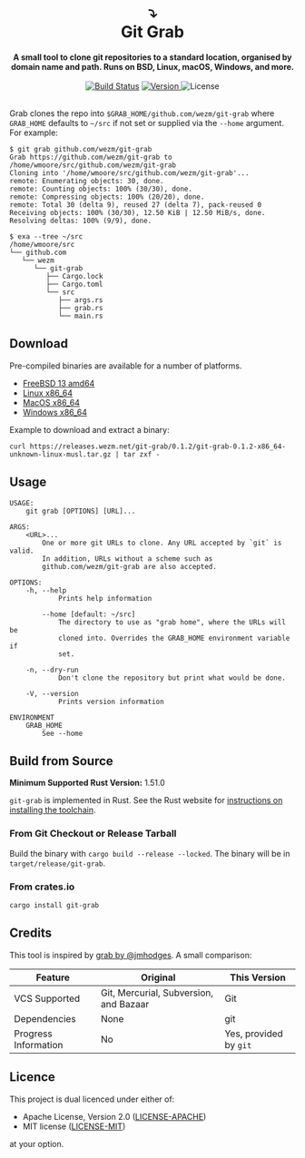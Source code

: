 <h1 align="center">
  ⤵️<br>
  Git Grab
</h1>

<div align="center">
  <strong>A small tool to clone git repositories to a standard location, organised
  by domain name and path. Runs on BSD, Linux, macOS, Windows, and
  more.</strong>
</div>

<br>

<div align="center">
  <a href="https://cirrus-ci.com/github/wezm/git-grab">
    <img src="https://api.cirrus-ci.com/github/wezm/git-grab.svg" alt="Build Status"></a>
  <a href="https://crates.io/crates/git-grab">
    <img src="https://img.shields.io/crates/v/git-grab.svg" alt="Version">
  </a>
  <img src="https://img.shields.io/crates/l/git-grab.svg" alt="License">
</div>

<br>

Grab clones the repo into `$GRAB_HOME/github.com/wezm/git-grab` where `GRAB_HOME`
defaults to `~/src` if not set or supplied via the `--home` argument. For
example:

    $ git grab github.com/wezm/git-grab
    Grab https://github.com/wezm/git-grab to /home/wmoore/src/github.com/wezm/git-grab
    Cloning into '/home/wmoore/src/github.com/wezm/git-grab'...
    remote: Enumerating objects: 30, done.
    remote: Counting objects: 100% (30/30), done.
    remote: Compressing objects: 100% (20/20), done.
    remote: Total 30 (delta 9), reused 27 (delta 7), pack-reused 0
    Receiving objects: 100% (30/30), 12.50 KiB | 12.50 MiB/s, done.
    Resolving deltas: 100% (9/9), done.

    $ exa --tree ~/src
    /home/wmoore/src
    └── github.com
       └── wezm
          └── git-grab
             ├── Cargo.lock
             ├── Cargo.toml
             └── src
                ├── args.rs
                ├── grab.rs
                └── main.rs

Download
--------

Pre-compiled binaries are available for a number of platforms.

* [FreeBSD 13 amd64](https://releases.wezm.net/git-grab/0.1.2/git-grab-0.1.2-amd64-unknown-freebsd.tar.gz)
* [Linux x86\_64](https://releases.wezm.net/git-grab/0.1.2/git-grab-0.1.2-x86_64-unknown-linux-musl.tar.gz)
* [MacOS x86\_64](https://releases.wezm.net/git-grab/0.1.2/git-grab-0.1.2-x86_64-apple-darwin.tar.gz)
* [Windows x86\_64](https://releases.wezm.net/git-grab/0.1.2/git-grab-0.1.2-x86_64-pc-windows-msvc.zip)

Example to download and extract a binary:

    curl https://releases.wezm.net/git-grab/0.1.2/git-grab-0.1.2-x86_64-unknown-linux-musl.tar.gz | tar zxf -

Usage
-----

```
USAGE:
    git grab [OPTIONS] [URL]...

ARGS:
    <URL>...
        One or more git URLs to clone. Any URL accepted by `git` is valid.
        In addition, URLs without a scheme such as
        github.com/wezm/git-grab are also accepted.

OPTIONS:
    -h, --help
            Prints help information

        --home [default: ~/src]
            The directory to use as "grab home", where the URLs will be
            cloned into. Overrides the GRAB_HOME environment variable if
            set.

    -n, --dry-run
            Don't clone the repository but print what would be done.

    -V, --version
            Prints version information

ENVIRONMENT
    GRAB_HOME
        See --home
```

Build from Source
-----------------

**Minimum Supported Rust Version:** 1.51.0

`git-grab` is implemented in Rust. See the Rust website for [instructions on
installing the toolchain][rustup].

### From Git Checkout or Release Tarball

Build the binary with `cargo build --release --locked`. The binary will be in
`target/release/git-grab`.

### From crates.io

`cargo install git-grab`

Credits
-------

This tool is inspired by [grab by @jmhodges](https://github.com/jmhodges/grab).
A small comparison:

| Feature              | Original                               | This Version           |
|----------------------|----------------------------------------|------------------------|
| VCS Supported        | Git, Mercurial, Subversion, and Bazaar | Git                    |
| Dependencies         | None                                   | git                    |
| Progress Information | No                                     | Yes, provided by `git` |

Licence
-------

This project is dual licenced under either of:

- Apache License, Version 2.0 ([LICENSE-APACHE](https://github.com/wezm/git-grab/blob/master/LICENSE-APACHE))
- MIT license ([LICENSE-MIT](https://github.com/wezm/git-grab/blob/master/LICENSE-MIT))

at your option.

[rustup]: https://www.rust-lang.org/tools/install
